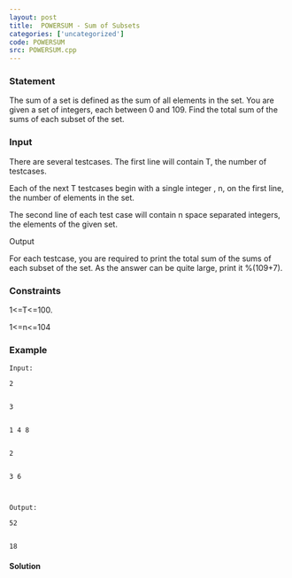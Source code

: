 ```yaml
---
layout: post
title:  POWERSUM - Sum of Subsets
categories: ['uncategorized']
code: POWERSUM
src: POWERSUM.cpp
---
```


### **Statement**

The sum of a set is defined as the sum of all elements in the set. You are
given a set of integers, each between 0 and 109. Find the total sum of the
sums of each subset of the set.

### Input

There are several testcases. The first line will contain T, the number of
testcases.

Each of the next T testcases begin with a single integer , n, on the first
line, the number of elements in the set.

The second line of each test case will contain n space separated integers, the
elements of the given set.

Output

For each testcase, you are required to print the total sum of the sums of each
subset of the set. As the answer can be quite large, print it %(109+7).

### Constraints

1<=T<=100.

1<=n<=104

### Example

    
    
    Input:
    2
    
    
    3
    
    
    1 4 8
    
    
    2
    
    
    3 6
    
    Output:
    52
    
    
    18



#### **Solution**



